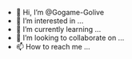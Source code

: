 - 👋 Hi, I’m @Gogame-Golive
- 👀 I’m interested in ...
- 🌱 I’m currently learning ...
- 💞️ I’m looking to collaborate on ...
- 📫 How to reach me ...

<!---
Gogame-Golive/Gogame-Golive is a ✨ special ✨ repository because its `README.md` (this file) appears on your GitHub profile.
You can click the Preview link to take a look at your changes.
--->
